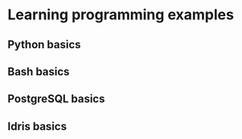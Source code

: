 # Learning programming examples

## Python basics

## Bash basics

## PostgreSQL basics

## Idris basics
